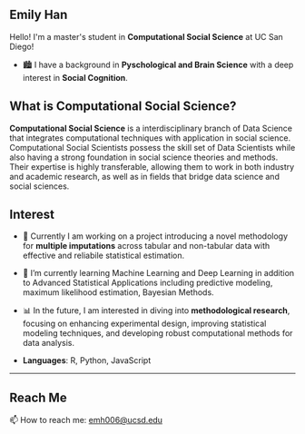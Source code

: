 Emily Han 
---

Hello! I'm a master's student in **Computational Social Science** at UC San Diego!
- 🏙️ I have a background in **Pyschological and Brain Science** with a deep interest in **Social Cognition**.

## What is **Computational Social Science**?

**Computational Social Science** is a interdisciplinary branch of Data Science that integrates computational techniques with application in social science. Computational Social Scientists possess the skill set of Data Scientists while also having a strong foundation in social science theories and methods. Their expertise is highly transferable, allowing them to work in both industry and academic research, as well as in fields that bridge data science and social sciences.

## Interest

- 🔭 Currently I am working on a project introducing a novel methodology for **multiple imputations** across tabular and non-tabular data with effective and reliabile statistical estimation.  

- 🌱 I’m currently learning Machine Learning and Deep Learning in addition to Advanced Statistical Applications including predictive modeling, maximum likelihood estimation, Bayesian Methods.
  
- 📊 In the future, I am interested in diving into **methodological research**, focusing on enhancing experimental design, improving statistical modeling techniques, and developing robust computational methods for data analysis.

- **Languages**: R, Python, JavaScript
---
## Reach Me

📫 How to reach me: [emh006@ucsd.edu](mailto:emh006@ucsd.edu)  

<!---
emilyh006/emilyh006 is a ✨ special ✨ repository because its `README.md` (this file) appears on your GitHub profile.
You can click the Preview link to take a look at your changes.
--->


